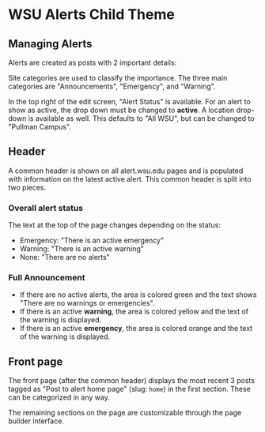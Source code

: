 # WSU Alerts Child Theme

## Managing Alerts

Alerts are created as posts with 2 important details:

Site categories are used to classify the importance. The three main categories are "Announcements", "Emergency", and "Warning".

In the top right of the edit screen, "Alert Status" is available. For an alert to show as active, the drop down must be changed to **active**. A location drop-down is available as well. This defaults to "All WSU", but can be changed to "Pullman Campus".

## Header

A common header is shown on all alert.wsu.edu pages and is populated with information on the latest active alert. This common header is split into two pieces.

### Overall alert status

The text at the top of the page changes depending on the status:

* Emergency: "There is an active emergency"
* Warning: "There is an active warning"
* None: "There are no alerts"

### Full Announcement

* If there are no active alerts, the area is colored green and the text shows "There are no warnings or emergencies".
* If there is an active **warning**, the area is colored yellow and the text of the warning is displayed.
* If there is an active **emergency**, the area is colored orange and the text of the warning is displayed.

## Front page

The front page (after the common header) displays the most recent 3 posts tagged as "Post to alert home page" (slug: `home`) in the first section. These can be categorized in any way.

The remaining sections on the page are customizable through the page builder interface.
